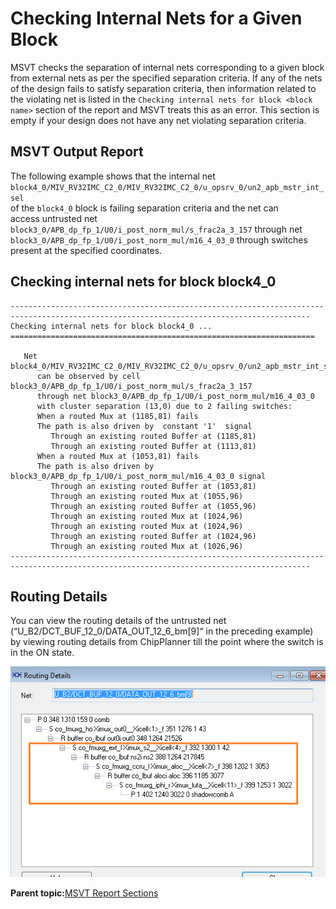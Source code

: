 # Checking Internal Nets for a Given Block

MSVT checks the separation of internal nets corresponding to a given block from external nets as per the specified separation criteria. If any of the nets of the design fails to satisfy separation criteria, then information related to the violating net is listed in the `Checking internal nets for block <block name>` section of the report and MSVT treats this as an error. This section is empty if your design does not have any net violating separation criteria.

## MSVT Output Report

The following example shows that the internal net<br /> `block4_0/MIV_RV32IMC_C2_0/MIV_RV32IMC_C2_0/u_opsrv_0/un2_apb_mstr_int_sel`<br /> of the `block4_0` block is failing separation criteria and the net can<br /> access untrusted net<br /> `block3_0/APB_dp_fp_1/U0/i_post_norm_mul/s_frac2a_3_157` through net<br /> `block3_0/APB_dp_fp_1/U0/i_post_norm_mul/m16_4_03_0` through switches<br /> present at the specified coordinates.

## Checking internal nets for block block4\_0

```
-----------------------------------------------------------------------------------------------------------------------------------------
Checking internal nets for block block4_0 ...
====================================================================

   Net block4_0/MIV_RV32IMC_C2_0/MIV_RV32IMC_C2_0/u_opsrv_0/un2_apb_mstr_int_sel
      can be observed by cell block3_0/APB_dp_fp_1/U0/i_post_norm_mul/s_frac2a_3_157
      through net block3_0/APB_dp_fp_1/U0/i_post_norm_mul/m16_4_03_0
      with cluster separation (13,0) due to 2 failing switches:
      When a routed Mux at (1185,81) fails
      The path is also driven by  constant '1'  signal
         Through an existing routed Buffer at (1185,81)
         Through an existing routed Buffer at (1113,81)
      When a routed Mux at (1053,81) fails
      The path is also driven by  block3_0/APB_dp_fp_1/U0/i_post_norm_mul/m16_4_03_0 signal
         Through an existing routed Buffer at (1053,81)
         Through an existing routed Mux at (1055,96)
         Through an existing routed Buffer at (1055,96)
         Through an existing routed Mux at (1024,96)
         Through an existing routed Mux at (1024,96)
         Through an existing routed Buffer at (1024,96)
         Through an existing routed Mux at (1026,96)
-----------------------------------------------------------------------------------------------------------------------------------------
```

## Routing Details

You can view the routing details of the untrusted net \(“U\_B2/DCT\_BUF\_12\_0/DATA\_OUT\_12\_6\_bm\[9\]“ in the preceding example\) by viewing routing details from ChipPlanner till the point where the switch is in the ON state.

![](GUID-5295EF15-C786-47DD-A26F-3990281978B9-low.png "Routing Details of Corresponding Net from Chip Planner")

**Parent topic:**[MSVT Report Sections](GUID-85B5B29F-544B-4AC0-A737-2C4A3FBB1A97.md)

